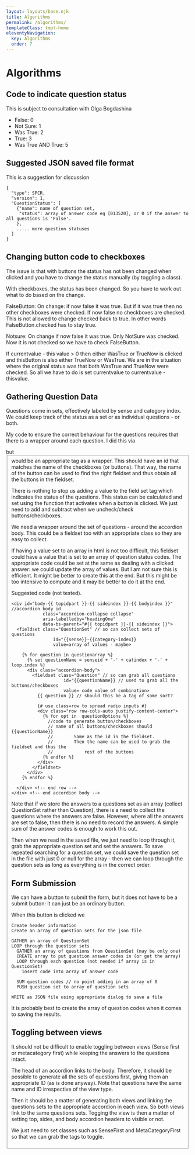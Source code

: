 ```yaml
---
layout: layouts/base.njk
title: Algorithms
permalink: /algorithms/
templateClass: tmpl-home
eleventyNavigation:
  key: Algorithms
  order: 7
---
```

# Algorithms
## Code to indicate question status
This is subject to consultation with Olga Bogdashina
- False: 0
- Not Sure: 1
- Was True: 2
- True: 3
- Was True AND True: 5

## Suggested JSON saved file format
This is a suggestion for discussion

```
{
  "type": SPCR,
  "version": 1,
  "QuestionStatus": [
    {"name": name of question set,
     "status": array of answer code eg [013520], or 0 if the answer to all questions is 'False'.
    },
    ..... more question statuses
  ]
}
```
## Changing button code to checkboxes
The issue is that with buttons the status has not been changed when clicked and you have to change the status manually (by toggling a class).

With checkboxes, the status has been changed. So you have to work out what to do based on the change.

FalseButton: On change: if now false it was true. But if it was true then no other checkboxes were checked. If now false no checkboxes are checked. This is not allowed to change checked back to true. In other words FalseButton.checked has to stay true.

Notsure: On change if now false it was true. Only NotSure was checked. Now it is not checked so we have to check FalseButton.

If currentvalue - this value > 0 then either WasTrue or TrueNow is clicked and thisButton is also either TrueNow or WasTrue. We are in the situation where the original status was that both WasTrue and TrueNow were checked. So all we have to do is set currentvalue to currentvalue - thisvalue.

## Gathering Question Data
Questions come in sets, effectively labeled by sense and category index. We could keep track of the status as a set or as individual questions - or both.

My code to ensure the correct behaviour for the questions requires that there is a wrapper around each question. I did this via <form> but <fieldset> would be an appropriate tag as a wrapper. This should have an id that matches the name of the checkboxes (or buttons). That way, the name of the button can be used to find the right fieldset and thus obtain all the buttons in the fieldset.

There is nothing to stop us adding a value to the field set tag which indicates the status of the questions. This status can be calculated and set using the function that activates when a button is clicked. We just need to add and subtract when we uncheck/check buttons/checkboxes.

We need a wrapper around the set of questions - around the accordion body. This could be a fieldset too with an appropriate class so they are easy to collect.

If having a value set to an array in html is not too difficult, this fieldset could have a value that is set to an array of question status codes. The appropriate code could be set at the same as dealing with a clicked answer: we could update the array of values. But I am not sure this is efficient. It might be better to create this at the end. But this might be too intensive to compute and it may be better to do it at the end.

Suggested code (not tested). 

```
<div id="body-{{ topidpart }}-{{ sideindex }}-{{ bodyindex }}" //accordion body id
            class="accordion-collapse collapse" 
            aria-labelledby="headingOne"
            data-bs-parent="#{{ topidpart }}-{{ sideindex }}">
  <fieldset class="QuestionSet" // so can collect sets of questions
                id="{{sense}}-{{category-index}} 
                value=array of values - maybe>

    {% for question in questionarray %}
      {% set questionName = senseid + '-' + catindex + '-' + loop.index %}
      <div class="accordion-body">
        <fieldset class="Question" // so can grab all questions
                    id="{{questionName}} // used to grab all the buttons/checkboxes
                    value= code value of combination>
          {{ question }} // should this be a tag of some sort?

          {# use class=row to spread radio inputs #}
          <div class="row row-cols-auto justify-content-center">
            {% for opt in  questionOptions %}
              //code to generate button/checkboxes 
              // name of all buttons/checkboxes should {{questionName}}
              //        Same as the id in the fieldset.
              //        Then the name can be used to grab the fieldset and thus the 
              //            rest of the buttons
            {% endfor %}
          </div>
        </fieldset>
      </div>
    {% endfor %}

  </div> <!-- end row -->
</div> <!-- end accordion body -->
```

Note that if we store the answers to a questions set as an array (collect QuestionSet rather than Question), there is a need to collect the questions where the answers are false. However, where all the answers are set to false, then there is no need to record the answers. A simple sum of the answer codes is enough to work this out. 

Then when we read in the saved file, we just need to loop through it, grab the appropriate question set and set the answers. To save repeated searching for a question set, we could save the question set in the file with just 0 or null for the array - then we can loop through the question sets as long as everything is in the correct order.

## Form Submission
We can have a button to submit the form, but it does not have to be a submit button: it can just be an ordinary button.

When this button is clicked we 
```
Create header information
Create an array of question sets for the json file

GATHER an array of QuestionSet
LOOP through the question sets
  GATHER an array of questions from QuestionSet (may be only one)
  CREATE array to put question answer codes in (or get the array)
  LOOP through each question (not needed if array is in QuestionSet)
    insert code into array of answer code
  
  SUM question codes // no point adding in an array of 0
  PUSH question set to array of question sets

WRITE as JSON file using appropriate dialog to save a file
```

It is probably best to create the array of question codes when it comes to saving the results.

  


## Toggling between views
It should not be difficult to enable toggling between views (Sense first or metacategory first) while keeping the answers to the questions intact.

The head of an accordion links to the body. Therefore, it should be possible to generate all the sets of questions first, giving them an appropriate ID (as is done anyway). Note that questions have the same name and ID irrespective of the view type.

Then it should be a matter of generating both views and linking the questions sets to the appropriate accordion in each view. So both views link to the same questions sets. Togging the view is then a matter of setting top, sides, and body accordion headers to visible or not.

We just need to set classes such as SenseFirst and MetaCategoryFirst so that we can grab the tags to toggle.
